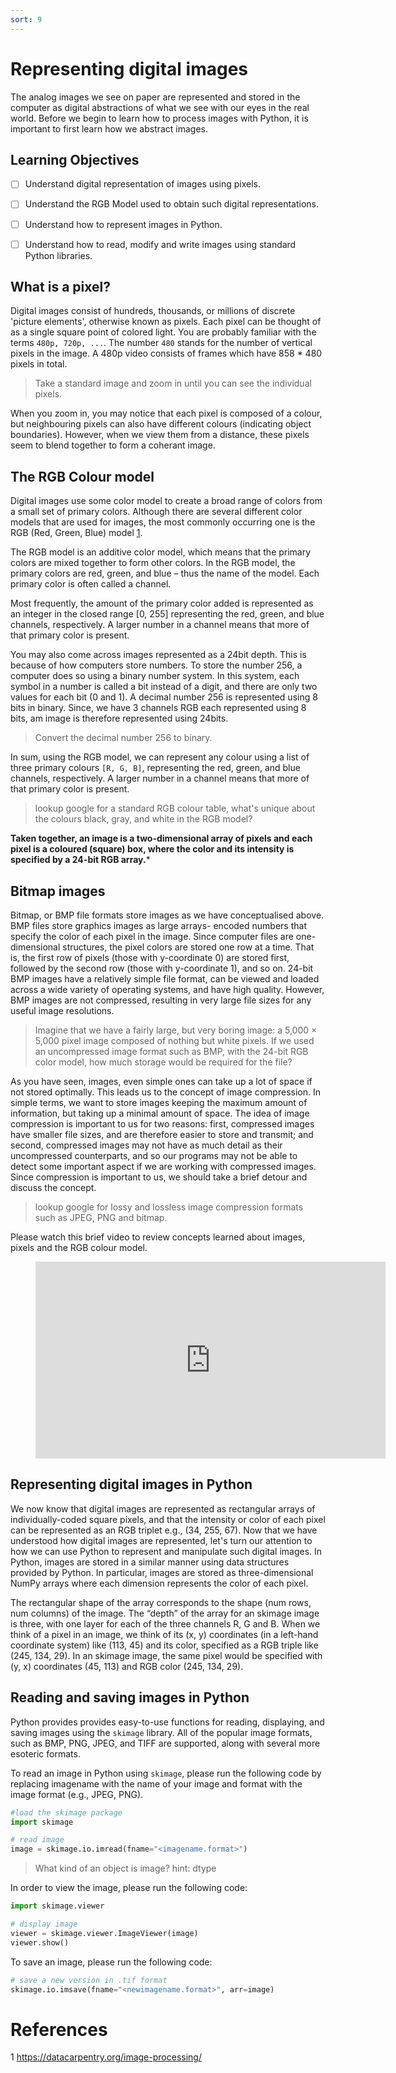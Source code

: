 ```yaml
---
sort: 9
---
```


# Representing digital images

The analog images we see on paper are represented and stored in the computer as digital abstractions of what we see with our eyes in the real world. Before we begin to learn how to process images with Python, it is important to first learn how we abstract images.

## Learning Objectives
- [ ] Understand digital representation of images using pixels.
- [ ] Understand the RGB Model used to obtain such digital representations.
- [ ] Understand how to represent images in Python.
- [ ] Understand how to read, modify and write images using standard Python libraries.


## What is a pixel?
Digital images consist of hundreds, thousands, or millions of discrete 'picture elements', otherwise known as pixels. Each pixel can be thought of as a single square point of colored light. You are probably familiar with the terms ```480p, 720p, ...```. The number ```480``` stands for the number of vertical pixels in the image. A 480p video consists of frames which have 858 * 480 pixels in total.

> Take a standard image and zoom in until you can see the individual pixels.

When you zoom in, you may notice that each pixel is composed of a colour, but neighbouring pixels can also have different colours (indicating object boundaries). However, when we view them from a distance, these pixels seem to blend together to form a coherant image.

## The RGB Colour model
Digital images use some color model to create a broad range of colors from a small set of primary colors. Although there are several different color models that are used for images, the most commonly occurring one is the RGB (Red, Green, Blue) model [1].

The RGB model is an additive color model, which means that the primary colors are mixed together to form other colors. In the RGB model, the primary colors are red, green, and blue – thus the name of the model. Each primary color is often called a channel.

Most frequently, the amount of the primary color added is represented as an integer in the closed range [0, 255] representing the red, green, and blue channels, respectively. A larger number in a channel means that more of that primary color is present.

You may also come across images represented as a 24bit depth. This is because of how computers store numbers. To store the number 256, a computer does so using a binary number system. In this system, each symbol in a number is called a bit instead of a digit, and there are only two values for each bit (0 and 1). A decimal number 256 is represented using 8 bits in binary. Since, we have 3 channels RGB each represented using 8 bits, am image is therefore represented using 24bits.

> Convert the decimal number 256 to binary.

In sum, using the RGB model, we can represent any colour using a list of three primary colours ```[R, G, B]```, representing the red, green, and blue channels, respectively. A larger number in a channel means that more of that primary color is present.

> lookup google for a standard RGB colour table, what's unique about the colours black, gray, and white in the RGB model?

**Taken together, an image is a two-dimensional array of pixels and each pixel is a coloured (square) box, where the color and its intensity is specified by a 24-bit RGB array.***

## Bitmap images
Bitmap, or BMP file formats store images as we have conceptualised above. BMP files store graphics images as large arrays- encoded numbers that specify the color of each pixel in the image. Since computer files are one-dimensional structures, the pixel colors are stored one row at a time. That is, the first row of pixels (those with y-coordinate 0) are stored first, followed by the second row (those with y-coordinate 1), and so on. 24-bit BMP images have a relatively simple file format, can be viewed and loaded across a wide variety of operating systems, and have high quality. However, BMP images are not compressed, resulting in very large file sizes for any useful image resolutions.

> Imagine that we have a fairly large, but very boring image: a 5,000 × 5,000 pixel image composed of nothing but white pixels. If we used an uncompressed image format such as BMP, with the 24-bit RGB color model, how much storage would be required for the file?

As you have seen, images, even simple ones can take up a lot of space if not stored optimally. This leads us to the concept of image compression. In simple terms, we want to store images keeping the maximum amount of information, but taking up a minimal amount of space.
The idea of image compression is important to us for two reasons: first, compressed images have smaller file sizes, and are therefore easier to store and transmit; and second, compressed images may not have as much detail as their uncompressed counterparts, and so our programs may not be able to detect some important aspect if we are working with compressed images. Since compression is important to us, we should take a brief detour and discuss the concept.

> lookup google for lossy and lossless image compression formats such as JPEG, PNG and bitmap.

Please watch this brief video to review concepts learned about images, pixels and the RGB colour model.

<!-- blank line -->
<figure class="video_container">
<iframe width="560" height="315" src="https://www.youtube.com/embed/15aqFQQVBWU?controls=0" title="YouTube video player" frameborder="0" allow="accelerometer; autoplay; clipboard-write; encrypted-media; gyroscope; picture-in-picture" allowfullscreen></iframe>
</figure>
<!-- blank line -->

## Representing digital images in Python

We now know that digital images are represented as rectangular arrays of individually-coded square pixels, and that the intensity or color of each pixel can be represented as an RGB triplet e.g., (34, 255, 67). Now that we have understood how digital images are represented, let's turn our attention to how we can use Python to represent and manipulate such digital images. In Python, images are stored in a similar manner using data structures provided by Python. In particular, images are stored as three-dimensional NumPy arrays where each dimension represents the color of each pixel.

The rectangular shape of the array corresponds to the shape (num rows, num columns) of the image. The “depth” of the array for an skimage image is three, with one layer for each of the three channels R, G and B. When we think of a pixel in an image, we think of its (x, y) coordinates (in a left-hand coordinate system) like (113, 45) and its color, specified as a RGB triple like (245, 134, 29). In an skimage image, the same pixel would be specified with (y, x) coordinates (45, 113) and RGB color (245, 134, 29).

## Reading and saving images in Python

Python provides provides easy-to-use functions for reading, displaying, and saving images using the ```skimage``` library. All of the popular image formats, such as BMP, PNG, JPEG, and TIFF are supported, along with several more esoteric formats.

To read an image in Python using ```skimage```, please run the following code by replacing imagename with the name of your image and format with the image format (e.g., JPEG, PNG).

```python
#load the skimage package
import skimage 

# read image
image = skimage.io.imread(fname="<imagename.format>")
```

> What kind of an object is image? hint: dtype

In order to view the image, please run the following code:

```python
import skimage.viewer

# display image
viewer = skimage.viewer.ImageViewer(image)
viewer.show()
```

To save an image, please run the following code:
```python
# save a new version in .tif format
skimage.io.imsave(fname="<newimagename.format>", arr=image)
```


# References
[1]: <https://datacarpentry.org/image-processing/>
<a id="1">1</a>
<https://datacarpentry.org/image-processing/>
<br>
